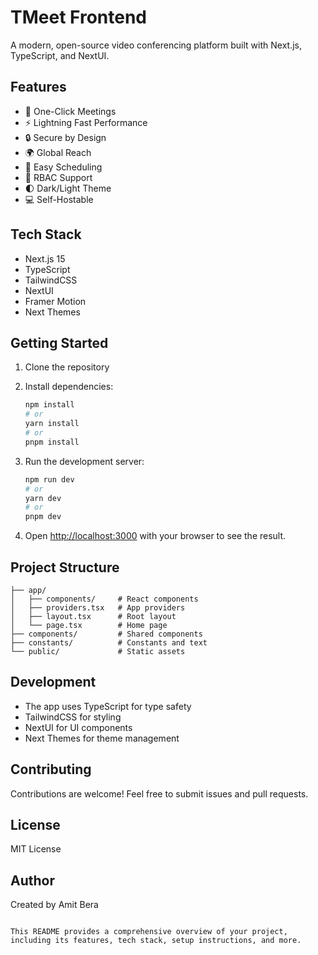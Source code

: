 # TMeet Frontend

A modern, open-source video conferencing platform built with Next.js, TypeScript, and NextUI.

## Features

- 🚀 One-Click Meetings
- ⚡ Lightning Fast Performance
- 🔒 Secure by Design
- 🌍 Global Reach
- 📅 Easy Scheduling
- 🔑 RBAC Support
- 🌓 Dark/Light Theme
- 💻 Self-Hostable

## Tech Stack

- Next.js 15
- TypeScript
- TailwindCSS
- NextUI
- Framer Motion
- Next Themes

## Getting Started

1. Clone the repository
2. Install dependencies:
   ```bash
   npm install
   # or
   yarn install
   # or
   pnpm install
   ```

3. Run the development server:
   ```bash
   npm run dev
   # or
   yarn dev
   # or
   pnpm dev
   ```

4. Open [http://localhost:3000](http://localhost:3000) with your browser to see the result.

## Project Structure

```
├── app/
│   ├── components/     # React components
│   ├── providers.tsx   # App providers
│   ├── layout.tsx      # Root layout
│   └── page.tsx        # Home page
├── components/         # Shared components
├── constants/          # Constants and text
└── public/             # Static assets
```

## Development

- The app uses TypeScript for type safety
- TailwindCSS for styling
- NextUI for UI components
- Next Themes for theme management

## Contributing

Contributions are welcome! Feel free to submit issues and pull requests.

## License

MIT License

## Author

Created by Amit Bera
```

This README provides a comprehensive overview of your project, including its features, tech stack, setup instructions, and more.
